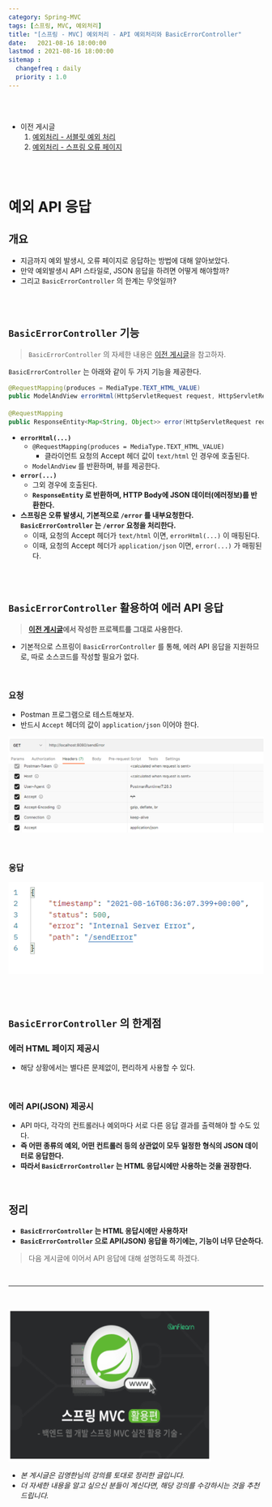 ```yaml
---
category: Spring-MVC
tags: [스프링, MVC, 예외처리]
title: "[스프링 - MVC] 예외처리 - API 예외처리와 BasicErrorController"
date:   2021-08-16 18:00:00 
lastmod : 2021-08-16 18:00:00
sitemap :
  changefreq : daily
  priority : 1.0
---
```


<br/><br/>

- 이전 게시글
    1. [예외처리 - 서블릿 예외 처리](https://taegyunwoo.github.io/spring-mvc/SPRING_MVC_ExceptionServlet)
    2. [예외처리 - 스프링 오류 페이지](https://taegyunwoo.github.io/spring-mvc/SPRING_MVC_ExceptionSpring)

<br/><br/>

# 예외 API 응답

## 개요

- 지금까지 예외 발생시, 오류 페이지로 응답하는 방법에 대해 알아보았다.
- 만약 예외발생시 API 스타일로, JSON 응답을 하려면 어떻게 해야할까?
- 그리고 `BasicErrorController` 의 한계는 무엇일까?

<br/><br/>

## `BasicErrorController` 기능

> `BasicErrorController` 의 자세한 내용은 [이전 게시글](https://taegyunwoo.github.io/spring-mvc/SPRING_MVC_ExceptionSpring#2)을 참고하자.

`BasicErrorController` 는 아래와 같이 두 가지 기능을 제공한다.

```java
@RequestMapping(produces = MediaType.TEXT_HTML_VALUE)
public ModelAndView errorHtml(HttpServletRequest request, HttpServletResponse response) {}

@RequestMapping
public ResponseEntity<Map<String, Object>> error(HttpServletRequest request) {}
```

- **`errorHtml(...)`**
    - `@RequestMapping(produces = MediaType.TEXT_HTML_VALUE)`
        - 클라이언트 요청의 Accept 헤더 값이 `text/html` 인 경우에 호출된다.
    - `ModelAndView` 를 반환하며, 뷰를 제공한다.
- **`error(...)`**
    - 그외 경우에 호출된다.
    - **`ResponseEntity` 로 반환하며, HTTP Body에 JSON 데이터(에러정보)를 반환한다.**
- **스프링은 오류 발생시, 기본적으로 `/error` 를 내부요청한다. `BasicErrorController` 는 `/error` 요청을 처리한다.**
    - 이때, 요청의 Accept 헤더가 `text/html` 이면, `errorHtml(...)` 이 매핑된다.
    - 이때, 요청의 Accept 헤더가 `application/json` 이면, `error(...)` 가 매핑된다.

<br/><br/>

## `BasicErrorController` 활용하여 에러 API 응답

> **[이전 게시글](https://taegyunwoo.github.io/spring-mvc/SPRING_MVC_ExceptionSpring)에서 작성한 프로젝트를 그대로 사용한다.**

- 기본적으로 스프링이 `BasicErrorController` 를 통해, 에러 API 응답을 지원하므로, 따로 소스코드를 작성할 필요가 없다.

<br/>

### 요청

- Postman 프로그램으로 테스트해보자.
- 반드시 `Accept` 헤더의 값이 `application/json` 이어야 한다.

![Untitled](/assets/img/2021-08-16-SPRING_MVC_ExceptionAPIAndBasicController/Untitled%2012.png)

<br/>

### 응답

![Untitled](/assets/img/2021-08-16-SPRING_MVC_ExceptionAPIAndBasicController/Untitled%2013.png)

<br/><br/>

## `BasicErrorController` 의 한계점

### 에러 HTML 페이지 제공시

- 해당 상황에서는 별다른 문제없이, 편리하게 사용할 수 있다.

<br/>

### 에러 API(JSON) 제공시

- API 마다, 각각의 컨트롤러나 예외마다 서로 다른 응답 결과를 출력해야 할 수도 있다.
- **즉 어떤 종류의 예외, 어떤 컨트롤러 등의 상관없이 모두 일정한 형식의 JSON 데이터로 응답한다.**
- **따라서 `BasicErrorController` 는 HTML 응답시에만 사용하는 것을 권장한다.**

<br/>

## 정리

- **`BasicErrorController` 는 HTML 응답시에만 사용하자!**
- **`BasicErrorController` 으로 API(JSON) 응답을 하기에는, 기능이 너무 단순하다.**

> 다음 게시글에 이어서 API 응답에 대해 설명하도록 하겠다.

<br>

---

<br>

<a href="https://inf.run/YPER"><img src="/assets/img/Inflearn_Spring_MVC2/logo.png" width="400px" height="300px"></a>

- *본 게시글은 김영한님의 강의를 토대로 정리한 글입니다.*
- *더 자세한 내용을 알고 싶으신 분들이 계신다면, 해당 강의를 수강하시는 것을 추천드립니다.*